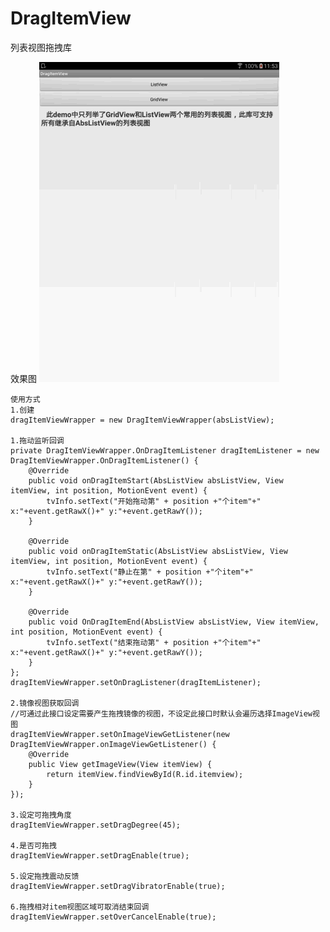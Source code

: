 # DragItemView
列表视图拖拽库

效果图
![name](https://raw.githubusercontent.com/wcl9900/DragItemView/master/dragitemview.gif)

    使用方式
    1.创建
    dragItemViewWrapper = new DragItemViewWrapper(absListView);
    
    1.拖动监听回调
    private DragItemViewWrapper.OnDragItemListener dragItemListener = new DragItemViewWrapper.OnDragItemListener() {
        @Override
        public void onDragItemStart(AbsListView absListView, View itemView, int position, MotionEvent event) {
            tvInfo.setText("开始拖动第" + position +"个item"+" x:"+event.getRawX()+" y:"+event.getRawY());
        }
        
        @Override
        public void onDragItemStatic(AbsListView absListView, View itemView, int position, MotionEvent event) {
            tvInfo.setText("静止在第" + position +"个item"+" x:"+event.getRawX()+" y:"+event.getRawY());
        }

        @Override
        public void OnDragItemEnd(AbsListView absListView, View itemView, int position, MotionEvent event) {
            tvInfo.setText("结束拖动第" + position +"个item"+" x:"+event.getRawX()+" y:"+event.getRawY());
        }
    };
    dragItemViewWrapper.setOnDragListener(dragItemListener);
    
    2.镜像视图获取回调
    //可通过此接口设定需要产生拖拽镜像的视图，不设定此接口时默认会遍历选择ImageView视图
    dragItemViewWrapper.setOnImageViewGetListener(new DragItemViewWrapper.onImageViewGetListener() {
        @Override
        public View getImageView(View itemView) {
            return itemView.findViewById(R.id.itemview);
        }
    });
    
    3.设定可拖拽角度
    dragItemViewWrapper.setDragDegree(45);
    
    4.是否可拖拽
    dragItemViewWrapper.setDragEnable(true);
    
    5.设定拖拽震动反馈
    dragItemViewWrapper.setDragVibratorEnable(true);
    
    6.拖拽相对item视图区域可取消结束回调
    dragItemViewWrapper.setOverCancelEnable(true);